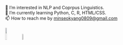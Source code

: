 🚀 I’m interested in NLP and Coprpus Linguistics.
<br/>🌱 I’m currently learning Python, C, R, HTML/CSS.
<br/>📫 How to reach me by minseokyang0809@gmail.com 
<br/><br/>
<a href="https://odanttoi.tistory.com/" target="_blank"><img src="https://img.shields.io/badge/Tech Blog-000000?style=for-the-badge&logo=Tistory&logoColor=white" width=10%></a>
<a href="https://rpubs.com/minseok0809/" target="_blank"><img src="https://img.shields.io/badge/RPubs-276DC3?style=for-the-badge&logo=R&logoColor=white" width=7%></a>
